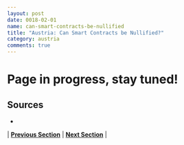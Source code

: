 ```yaml
---
layout: post
date: 0018-02-01
name: can-smart-contracts-be-nullified
title: "Austria: Can Smart Contracts be Nullified?"
category: austria
comments: true
---
```


# Page in progress, stay tuned!

Sources
-- 
- 

| **[Previous Section](https://neo-project.github.io/global-blockchain-compliance-hub//austria/austria-dispute-resolution.html)** | **[Next Section]( https://neo-project.github.io/global-blockchain-compliance-hub//austria/austria-suggested-readings.html)** |
